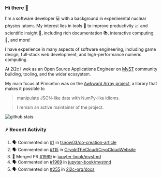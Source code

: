 ### Hi there 👋 

I'm a software developer 💻 with a background in experimental nuclear physics :atom:. My interest lies in tools :wrench: to improve productivity :chart_with_upwards_trend: and scientific insight :telescope:, including rich documentation 📚, interactive computing 🧮, and more! 

I have experience in many aspects of software engineering, including game design, full-stack web development, and high-performance numeric computing. 

At 2i2c I wok as an Open Source Applications Engineer on [MyST](https://github.com/jupyter-book/mystmd) community building, tooling, and the wider ecosystem. 

My main focus at Princeton was on the [Awkward Array project](awkward-array.org/), a library that makes it possible to 
> manipulate JSON-like data with NumPy-like idioms.

> I remain an active maintainer of the project. 

![github stats](https://github-readme-stats.vercel.app/api?username=agoose77&show_icons=true&hide_rank=true&hide_title=true&bg_color=30,e76445,904e95&text_color=efe3ec&icon_color=efe3ec)
<!--
**agoose77/agoose77** is a ✨ _special_ ✨ repository because its `README.md` (this file) appears on your GitHub profile.

Here are some ideas to get you started:

- 🔭 I’m currently working on ...
- 🌱 I’m currently learning ...
- 👯 I’m looking to collaborate on ...
- 🤔 I’m looking for help with ...
- 💬 Ask me about ...
- 📫 How to reach me: ...
- 😄 Pronouns: ...
- ⚡ Fun fact: ...
-->

### :zap: Recent Activity

<!--START_SECTION:activity-->
1. 🗣 Commented on [#1](https://github.com/tsnow03/co-creation-article/issues/1#issuecomment-2814747506) in [tsnow03/co-creation-article](https://github.com/tsnow03/co-creation-article)
2. 🗣 Commented on [#115](https://github.com/CryoInTheCloud/CryoCloudWebsite/pull/115#issuecomment-2813762800) in [CryoInTheCloud/CryoCloudWebsite](https://github.com/CryoInTheCloud/CryoCloudWebsite)
3. 🎉 Merged PR [#1969](https://github.com/jupyter-book/mystmd/pull/1969) in [jupyter-book/mystmd](https://github.com/jupyter-book/mystmd)
4. 🗣 Commented on [#1969](https://github.com/jupyter-book/mystmd/pull/1969#issuecomment-2813760191) in [jupyter-book/mystmd](https://github.com/jupyter-book/mystmd)
5. 🗣 Commented on [#255](https://github.com/2i2c-org/docs/pull/255#issuecomment-2812528351) in [2i2c-org/docs](https://github.com/2i2c-org/docs)
<!--END_SECTION:activity-->
